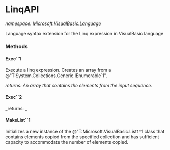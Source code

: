﻿
# LinqAPI
_namespace: [Microsoft.VisualBasic.Language](N-Microsoft.VisualBasic.Language.md)_

Language syntax extension for the Linq expression in VisualBasic language

### Methods

#### Exec``1
Execute a linq expression. Creates an array from a @"T:System.Collections.Generic.IEnumerable`1".

_returns: An array that contains the elements from the input sequence._
#### Exec``2


_returns: _
#### MakeList``1
Initializes a new instance of the @"T:Microsoft.VisualBasic.List`1"`1 class that
 contains elements copied from the specified collection and has sufficient capacity
 to accommodate the number of elements copied.



